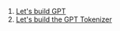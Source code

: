 1. [Let's build GPT](https://www.youtube.com/watch?v=kCc8FmEb1nY)
2. [Let's build the GPT Tokenizer](https://www.youtube.com/watch?v=zduSFxRajkE)
